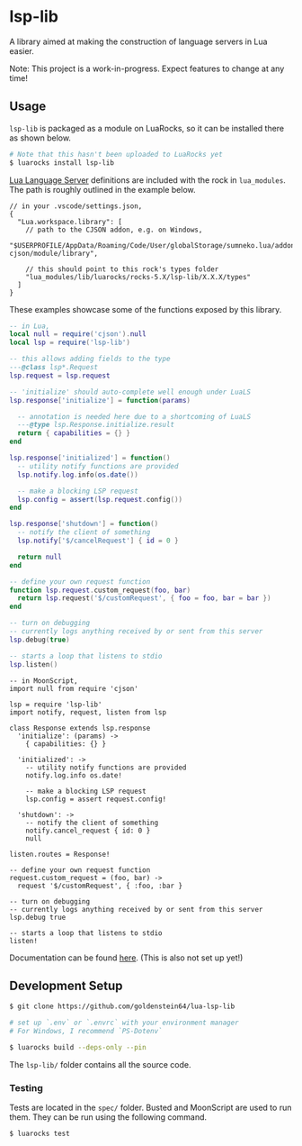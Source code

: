 # lsp-lib

A library aimed at making the construction of language servers in Lua easier.

Note: This project is a work-in-progress. Expect features to change at any time!

## Usage

`lsp-lib` is packaged as a module on LuaRocks, so it can be installed there as shown below.

```sh
# Note that this hasn't been uploaded to LuaRocks yet
$ luarocks install lsp-lib
```

[Lua Language Server](https://github.com/LuaLS/lua-language-server) definitions are included with the rock in `lua_modules`. The path is roughly outlined in the example below.

```jsonc
// in your .vscode/settings.json,
{
  "Lua.workspace.library": [
    // path to the CJSON addon, e.g. on Windows,
    "$USERPROFILE/AppData/Roaming/Code/User/globalStorage/sumneko.lua/addonManager/addons/lua-cjson/module/library",

    // this should point to this rock's types folder
    "lua_modules/lib/luarocks/rocks-5.X/lsp-lib/X.X.X/types"
  ]
}
```

These examples showcase some of the functions exposed by this library.

```lua
-- in Lua,
local null = require('cjson').null
local lsp = require('lsp-lib')

-- this allows adding fields to the type
---@class lsp*.Request
lsp.request = lsp.request

-- 'initialize' should auto-complete well enough under LuaLS
lsp.response['initialize'] = function(params)

  -- annotation is needed here due to a shortcoming of LuaLS
  ---@type lsp.Response.initialize.result
  return { capabilities = {} }
end

lsp.response['initialized'] = function()
  -- utility notify functions are provided
  lsp.notify.log.info(os.date())

  -- make a blocking LSP request
  lsp.config = assert(lsp.request.config())
end

lsp.response['shutdown'] = function()
  -- notify the client of something
  lsp.notify['$/cancelRequest'] { id = 0 }

  return null
end

-- define your own request function
function lsp.request.custom_request(foo, bar)
  return lsp.request('$/customRequest', { foo = foo, bar = bar })
end

-- turn on debugging
-- currently logs anything received by or sent from this server
lsp.debug(true)

-- starts a loop that listens to stdio
lsp.listen()
```

```moonscript
-- in MoonScript,
import null from require 'cjson'

lsp = require 'lsp-lib'
import notify, request, listen from lsp

class Response extends lsp.response
  'initialize': (params) ->
    { capabilities: {} }

  'initialized': ->
    -- utility notify functions are provided
    notify.log.info os.date!

    -- make a blocking LSP request
    lsp.config = assert request.config!

  'shutdown': ->
    -- notify the client of something
    notify.cancel_request { id: 0 }
    null

listen.routes = Response!

-- define your own request function
request.custom_request = (foo, bar) ->
  request '$/customRequest', { :foo, :bar }

-- turn on debugging
-- currently logs anything received by or sent from this server
lsp.debug true

-- starts a loop that listens to stdio
listen!
```

Documentation can be found [here](https://goldenstein64.github.io/lua-lsp-lib). (This is also not set up yet!)

## Development Setup

```sh
$ git clone https://github.com/goldenstein64/lua-lsp-lib

# set up `.env` or `.envrc` with your environment manager
# For Windows, I recommend `PS-Dotenv`

$ luarocks build --deps-only --pin
```

The `lsp-lib/` folder contains all the source code.

### Testing

Tests are located in the `spec/` folder. Busted and MoonScript are used to run them. They can be run using the following command.

```sh
$ luarocks test
```
